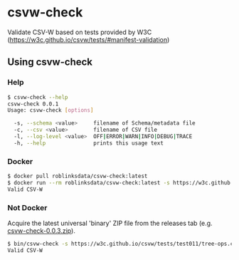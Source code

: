 # csvw-check

Validate CSV-W based on tests provided by W3C (https://w3c.github.io/csvw/tests/#manifest-validation)

## Using csvw-check

### Help

```bash
$ csvw-check --help
csvw-check 0.0.1
Usage: csvw-check [options]

  -s, --schema <value>     filename of Schema/metadata file
  -c, --csv <value>        filename of CSV file
  -l, --log-level <value>  OFF|ERROR|WARN|INFO|DEBUG|TRACE
  -h, --help               prints this usage text
```

### Docker

```bash
$ docker pull roblinksdata/csvw-check:latest
$ docker run --rm roblinksdata/csvw-check:latest -s https://w3c.github.io/csvw/tests/test011/tree-ops.csv-metadata.json
Valid CSV-W
```

### Not Docker

Acquire the latest universal 'binary' ZIP file from the releases tab (e.g. [csvw-check-0.0.3.zip](https://github.com/GSS-Cogs/csvw-check/releases/download/v0.0.3/csvw-check-0.0.3.zip)).

```bash
$ bin/csvw-check -s https://w3c.github.io/csvw/tests/test011/tree-ops.csv-metadata.json
Valid CSV-W
```
